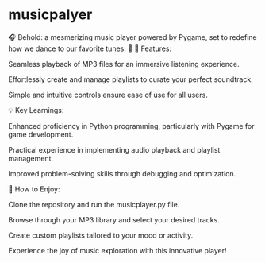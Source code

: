 # musicpalyer
🎧 Behold: a mesmerizing music player powered by Pygame, set to redefine how we dance to our favorite tunes. 🎵
🔹 Features:

Seamless playback of MP3 files for an immersive listening experience.

Effortlessly create and manage playlists to curate your perfect soundtrack.

Simple and intuitive controls ensure ease of use for all users.

💡 Key Learnings:

Enhanced proficiency in Python programming, particularly with Pygame for game development.

Practical experience in implementing audio playback and playlist management.

Improved problem-solving skills through debugging and optimization.

🎯 How to Enjoy:

Clone the repository and run the musicplayer.py file.

Browse through your MP3 library and select your desired tracks.

Create custom playlists tailored to your mood or activity.

Experience the joy of music exploration with this innovative player!
